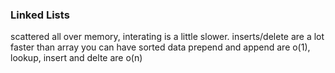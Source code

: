 ### Linked Lists

scattered all over memory, interating is a little slower.
inserts/delete are a lot faster than array
you can have sorted data
prepend and append are o(1), lookup, insert and delte are o(n)
